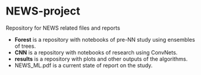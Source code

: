 # NEWS-project

Repository for NEWS related files and reports
* **Forest** is a repository with notebooks of pre-NN study using ensembles of trees.
* **CNN** is a repository with notebooks of research using ConvNets.
* **results** is a repository with plots and other outputs of the algorithms.
* NEWS_ML.pdf is a current state of report on the study.
